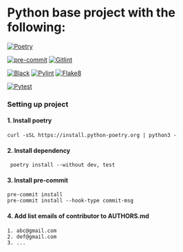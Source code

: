 # Python base project with the following:

[![Poetry](https://img.shields.io/badge/poetry-blue?logo=poetry)](https://github.com/python-poetry/poetry)

[![pre-commit](https://img.shields.io/badge/pre%20commit-orange?logo=pre-commit)](https://github.com/pre-commit/pre-commit)
[![Gitlint](https://img.shields.io/badge/gitlint-yellow?logo=git)](https://github.com/jorisroovers/gitlint)

[![Black](https://img.shields.io/badge/black-black?logo=python)](https://github.com/psf/black)
[![Pylint](https://img.shields.io/badge/pylint-blur?logo=eslint)](https://github.com/pylint-dev/pylint)
[![Flake8](https://img.shields.io/badge/flake8-green?logo=python)](https://github.com/pylint-dev/pylint)

[![Pytest](https://img.shields.io/badge/pytest-red?logo=pytest)](https://github.com/pytest-dev/pytest)

### Setting up project

#### 1. Install poetry

```
curl -sSL https://install.python-poetry.org | python3 -
```

#### 2. Install dependency

```
 poetry install --without dev, test
```

#### 3. Install pre-commit

```
pre-commit install
pre-commit install --hook-type commit-msg
```

#### 4. Add list emails of contributor to AUTHORS.md

```
1. abc@gmail.com
2. def@gmail.com
3. ...
```
